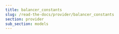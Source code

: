 ```yaml
---
title: balancer_constants
slug: /read-the-docs/provider/balancer_constants
section: provider
sub_section: models
---
```

